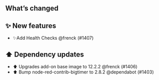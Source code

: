 ## What’s changed

## ✨ New features

- ✨Add Health Checks @frenck (#1407)

## ⬆️ Dependency updates

- ⬆️ Upgrades add-on base image to 12.2.2 @frenck (#1406)
- ⬆️ Bump node-red-contrib-bigtimer to 2.8.2 @dependabot (#1403)
